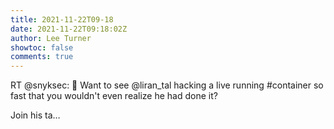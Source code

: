 ```yaml
---
title: 2021-11-22T09-18
date: 2021-11-22T09:18:02Z
author: Lee Turner
showtoc: false
comments: true
---
```


RT @snyksec: 💨 Want to see @liran_tal hacking a live running #container so fast that you wouldn't even realize he had done it?

Join his ta…

